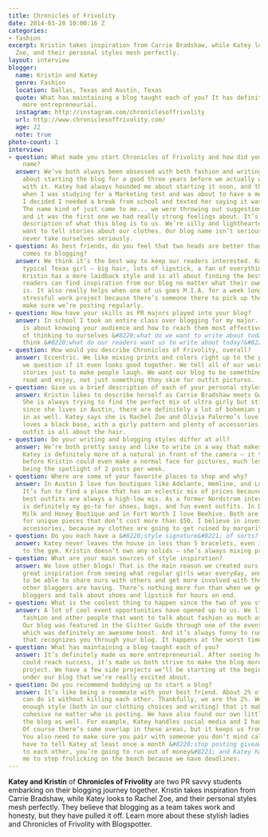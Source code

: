 ```yaml
---
title: Chronicles of Frivolity
date: 2014-03-28 10:00:16 Z
categories:
- fashion
excerpt: Kristin takes inspiration from Carrie Bradshaw, while Katey looks to Rachel
  Zoe, and their personal styles mesh perfectly.
layout: interview
blogger:
  name: Kristin and Katey
  genre: Fashion
  location: Dallas, Texas and Austin, Texas
  quote: What has maintaining a blog taught each of you? It has definitely made us
    more entrepreneurial.
  instagram: http://instagram.com/chroniclesoffrivolity
  url: http://www.chroniclesoffrivolity.com/
  age: 22
  note: true
photo-count: 1
interview:
- question: What made you start Chronicles of Frivolity and how did you choose the
    name?
  answer: We’ve both always been obsessed with both fashion and writing. We talked
    about starting the blog for a good three years before we actually went through
    with it. Katey had always hounded me about starting it soon, and then one day
    when I was studying for a Marketing test and was about to have a mental breakdown,
    I decided I needed a break from school and texted her saying it was time to brainstorm.
    The name kind of just came to me... we were throwing out suggestions to each other
    and it was the first one we had really strong feelings about. It’s the perfect
    description of what this blog is to us. We’re silly and lighthearted and just
    want to tell stories about our clothes. Our blog name isn’t serious, because we
    never take ourselves seriously.
- question: As best friends, do you feel that two heads are better than one when it
    comes to blogging?
  answer: We think it’s the best way to keep our readers interested. Katey is the
    typical Texas girl – big hair, lots of lipstick, a fan of everything designer.
    Kristin has a more laidback style and is all about finding the best deals. Our
    readers can find inspiration from our blog no matter what their own personal style
    is. It also really helps when one of us goes M.I.A. for a week long vacation or
    stressful work project because there’s someone there to pick up the slack and
    make sure we’re posting regularly.
- question: How have your skills as PR majors played into your blog?
  answer: In school I took an entire class over blogging for my major. Public relations
    is about knowing your audience and how to reach them most effectively, so instead
    of thinking to ourselves &#8220;what do we want to write about today?&#8221; we
    think &#8220;what do our readers want us to write about today?&#8221;
- question: How would you describe Chronicles of Frivolity, overall?
  answer: Eccentric. We like mixing prints and colors right up to the point where
    we question if it even looks good together. We tell all of our weird personal
    stories just to make people laugh. We want our blog to be something people actually
    read and enjoy, not just something they skim for outfit pictures.
- question: Give us a brief description of each of your personal styles.
  answer: Kristin likes to describe herself as Carrie Bradshaw meets Gwen Stefani.
    She is always trying to find the perfect mix of ultra girly but still edgy. And
    since she lives in Austin, there are definitely a lot of bohemian pieces thrown
    in as well. Katey says she is Rachel Zoe and Olivia Palermo’s love child. She
    loves a black base, with a girly pattern and plenty of accessories. And every
    outfit is all about the hair.
- question: Do your writing and blogging styles differ at all?
  answer: We’re both pretty sassy and like to write in a way that makes people laugh.
    Katey is definitely more of a natural in front of the camera – it took a few shoots
    before Kristin could even make a normal face for pictures, much less feel comfortable
    being the spotlight of 2 posts per week.
- question: Where are some of your favorite places to shop and why?
  answer: In Austin I love fun boutiques like Adelante, Hemline, and Luxe Apothetique.
    It’s fun to find a place that has an eclectic mix of prices because I find the
    best outfits are always a high-low mix. As a former Nordstrom intern, the store
    is definitely my go-to for shoes, bags, and fun event outfits. In Dallas I love
    Milk and Honey Boutique and in Fort Worth I love Beehive. Both are wonderful stores
    for unique pieces that don’t cost more than $50. I believe in investing in my
    accessories, because my clothes are going to get ruined by margarita mix eventually.
- question: Do you each have a &#8220;style signature&#8221; of sorts?
  answer: Katey never leaves the house in less than 5 bracelets, even if she’s going
    to the gym. Kristin doesn’t own any solids – she’s always mixing prints.
- question: What are your main sources of style inspiration?
  answer: We love other blogs! That is the main reason we created ours. We get such
    great inspiration from seeing what regular girls wear everyday, and we wanted
    to be able to share ours with others and get more involved with the style conversation
    other bloggers are having. There’s nothing more fun than when we get to meet other
    bloggers and talk about shoes and lipstick for hours on end.
- question: What is the coolest thing to happen since the two of you started blogging?
  answer: A lot of cool event opportunities have opened up to us. We like to be around
    fashion and other people that want to talk about fashion as much as possible.
    Our blog was featured in the Glitter Guide through one of the events we attended,
    which was definitely an awesome boost. And it’s always funny to run into someone
    that recognizes you through your blog. It happens at the worst times.
- question: What has maintaining a blog taught each of you?
  answer: It’s definitely made us more entrepreneurial. After seeing how quickly we
    could reach success, it’s made us both strive to make the blog more of a full-time
    project. We have a few side projects we’ll be starting at the beginning of April
    under our blog that we’re really excited about.
- question: Do you recommend buddying up to start a blog?
  answer: It’s like being a roommate with your best friend. About 2% of the population
    can do it without killing each other. Thankfully, we are the 2%. We have similar
    enough style (both in our clothing choices and writing) that it makes our blog
    cohesive no matter who is posting. We have also found our own little niches within
    the blog as well. For example, Katey handles social media and I handle logistics.
    Of course there’s some overlap in these areas, but it keeps us from butting heads.
    You also need to make sure you pair with someone you don’t mind calling out. I
    have to tell Katey at least once a month &#8220;stop posting giveaways so close
    to each other, you’re going to run out of money&#8221; and Katey has to remind
    me to stop frolicking on the beach because we have deadlines.
---
```


**Katey and Kristin** of **Chronicles of Frivolity** are two PR savvy students embarking on their blogging journey together. Kristin takes inspiration from Carrie Bradshaw, while Katey looks to Rachel Zoe, and their personal styles mesh perfectly. They believe that blogging as a team takes work and honesty, but they have pulled it off. Learn more about these stylish ladies and Chronicles of Frivolity with Blogspotter.